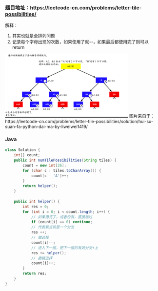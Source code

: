 ### 题目地址：https://leetcode-cn.com/problems/letter-tile-possibilities/

解释：
  1. 其实也就是全排列问题
  2. 记录每个字母出现的次数，如果使用了就--，如果最后都使用完了则可以return
  
<img src="https://github.com/miniCcc/Leetcode-ccSolution/blob/master/1079-%E6%B4%BB%E5%AD%97%E5%8D%B0%E5%88%B7/QQ%E6%88%AA%E5%9B%BE20200701120135.png?raw=true" width="80%" height="80%">
图片来自于：https://leetcode-cn.com/problems/letter-tile-possibilities/solution/hui-su-suan-fa-python-dai-ma-by-liweiwei1419/

### Java
``` java
class Solution {
    int[] count;
    public int numTilePossibilities(String tiles) {
        count = new int[26];
        for (char c : tiles.toCharArray()) {
            count[c - 'A']++;
        }
        return helper();
    }

    public int helper() {
        int res = 0;
        for (int i = 0; i < count.length; i++) {
            // 如果用完了，或者没有，直接跳过
            if (count[i] == 0) continue;
            // 代表我当前是一个分支
            res ++;
            // 做选择
            count[i]--;
            // 进入下一层，把下一层的有效分支+上
            res += helper();
            // 撤销选择
            count[i]++;
        }
        return res;
    }
}
```
